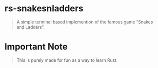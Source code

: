 # rs-snakesnladders
> A simple terminal based implemention of the famous game "Snakes and Ladders".
# Important Note
> This is purely made for fun as a way to learn Rust.
